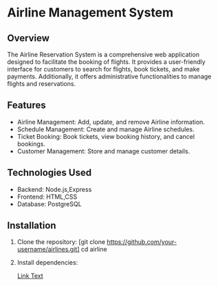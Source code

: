 # Airline Management System

## Overview

The Airline Reservation System is a comprehensive web application designed to facilitate the booking of flights. It provides a user-friendly interface for customers to search for flights, book tickets, and make payments. Additionally, it offers administrative functionalities to manage flights and reservations.

## Features 

- Airline Management: Add, update, and remove Airline information.
- Schedule Management: Create and manage Airline schedules.
- Ticket Booking: Book tickets, view booking history, and cancel bookings.
- Customer Management: Store and manage customer details.

## Technologies Used

- Backend: Node.js,Express
- Frontend: HTML,CSS
- Database: PostgreSQL

## Installation

1. Clone the repository: 
[git clone https://github.com/your-username/airlines.git]
cd airline

2. Install dependencies:
   
   [Link Text](https://www.example.com)

